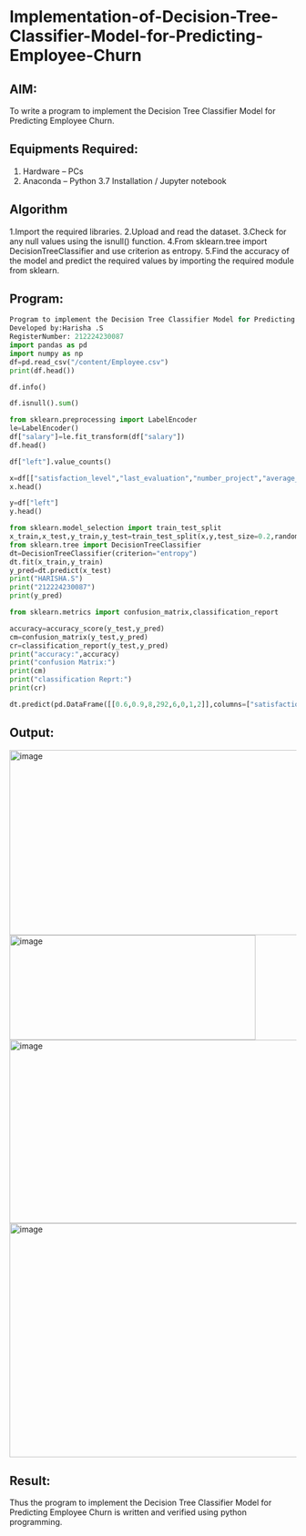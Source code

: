 # Implementation-of-Decision-Tree-Classifier-Model-for-Predicting-Employee-Churn

## AIM:
To write a program to implement the Decision Tree Classifier Model for Predicting Employee Churn.

## Equipments Required:
1. Hardware – PCs
2. Anaconda – Python 3.7 Installation / Jupyter notebook

## Algorithm
1.Import the required libraries.
2.Upload and read the dataset.
3.Check for any null values using the isnull() function.
4.From sklearn.tree import DecisionTreeClassifier and use criterion as entropy.
5.Find the accuracy of the model and predict the required values by importing the required module from sklearn. 

## Program:
```python
Program to implement the Decision Tree Classifier Model for Predicting Employee Churn.
Developed by:Harisha .S 
RegisterNumber: 212224230087
import pandas as pd
import numpy as np
df=pd.read_csv("/content/Employee.csv")
print(df.head())

df.info()

df.isnull().sum()

from sklearn.preprocessing import LabelEncoder
le=LabelEncoder()
df["salary"]=le.fit_transform(df["salary"])
df.head()

df["left"].value_counts()

x=df[["satisfaction_level","last_evaluation","number_project","average_montly_hours","time_spend_company","Work_accident","promotion_last_5years","salary"]]
x.head()

y=df["left"]
y.head()

from sklearn.model_selection import train_test_split
x_train,x_test,y_train,y_test=train_test_split(x,y,test_size=0.2,random_state=100)
from sklearn.tree import DecisionTreeClassifier
dt=DecisionTreeClassifier(criterion="entropy")
dt.fit(x_train,y_train)
y_pred=dt.predict(x_test)
print("HARISHA.S")
print("212224230087")
print(y_pred)

from sklearn.metrics import confusion_matrix,classification_report

accuracy=accuracy_score(y_test,y_pred)
cm=confusion_matrix(y_test,y_pred)
cr=classification_report(y_test,y_pred)
print("accuracy:",accuracy)
print("confusion Matrix:")
print(cm)
print("classification Reprt:")
print(cr)

dt.predict(pd.DataFrame([[0.6,0.9,8,292,6,0,1,2]],columns=["satisfaction_level","last_evaluation","number_project","average_montly_hours","time_spend_company","Work_accident","promotion_last_5years","salary"]))
```
## Output:
<img width="889" height="325" alt="image" src="https://github.com/user-attachments/assets/a56a03cf-0b47-404e-aee1-9e88aa28b7a2" />

<img width="432" height="184" alt="image" src="https://github.com/user-attachments/assets/f691bbcf-b425-4668-bbb4-09f6c646a847" />

<img width="511" height="322" alt="image" src="https://github.com/user-attachments/assets/ac11c651-b5da-4065-9327-259c591f1a63" />

<img width="721" height="411" alt="image" src="https://github.com/user-attachments/assets/e7d8bdf9-a07c-406e-8f7c-4e2c8d6a1a01" />

## Result:
Thus the program to implement the  Decision Tree Classifier Model for Predicting Employee Churn is written and verified using python programming.

